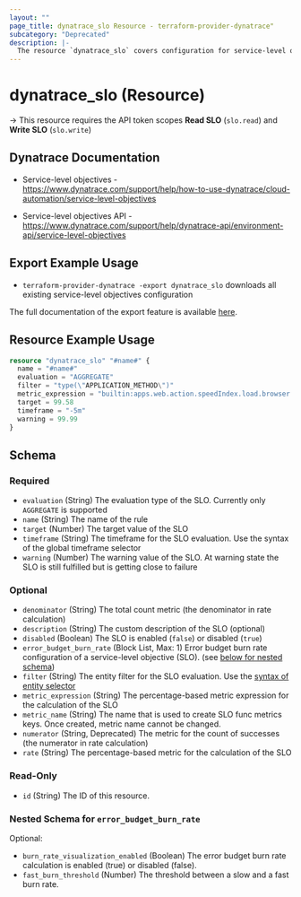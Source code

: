 ```yaml
---
layout: ""
page_title: dynatrace_slo Resource - terraform-provider-dynatrace"
subcategory: "Deprecated"
description: |-
  The resource `dynatrace_slo` covers configuration for service-level objectives
---
```


# dynatrace_slo (Resource)

-> This resource requires the API token scopes **Read SLO** (`slo.read`) and **Write SLO** (`slo.write`)

## Dynatrace Documentation

- Service-level objectives - https://www.dynatrace.com/support/help/how-to-use-dynatrace/cloud-automation/service-level-objectives

- Service-level objectives API - https://www.dynatrace.com/support/help/dynatrace-api/environment-api/service-level-objectives

## Export Example Usage

- `terraform-provider-dynatrace -export dynatrace_slo` downloads all existing service-level objectives configuration

The full documentation of the export feature is available [here](https://registry.terraform.io/providers/dynatrace-oss/dynatrace/latest/docs/guides/export-v2).

## Resource Example Usage

```terraform
resource "dynatrace_slo" "#name#" {
  name = "#name#"
  evaluation = "AGGREGATE"
  filter = "type(\"APPLICATION_METHOD\")"
  metric_expression = "builtin:apps.web.action.speedIndex.load.browser:splitBy()"
  target = 99.58
  timeframe = "-5m"
  warning = 99.99
}
```

<!-- schema generated by tfplugindocs -->
## Schema

### Required

- `evaluation` (String) The evaluation type of the SLO. Currently only `AGGREGATE` is supported
- `name` (String) The name of the rule
- `target` (Number) The target value of the SLO
- `timeframe` (String) The timeframe for the SLO evaluation. Use the syntax of the global timeframe selector
- `warning` (Number) The warning value of the SLO. At warning state the SLO is still fulfilled but is getting close to failure

### Optional

- `denominator` (String) The total count metric (the denominator in rate calculation)
- `description` (String) The custom description of the SLO (optional)
- `disabled` (Boolean) The SLO is enabled (`false`) or disabled (`true`)
- `error_budget_burn_rate` (Block List, Max: 1) Error budget burn rate configuration of a service-level objective (SLO). (see [below for nested schema](#nestedblock--error_budget_burn_rate))
- `filter` (String) The entity filter for the SLO evaluation. Use the [syntax of entity selector](https://dt-url.net/entityselector)
- `metric_expression` (String) The percentage-based metric expression for the calculation of the SLO
- `metric_name` (String) The name that is used to create SLO func metrics keys. Once created, metric name cannot be changed.
- `numerator` (String, Deprecated) The metric for the count of successes (the numerator in rate calculation)
- `rate` (String) The percentage-based metric for the calculation of the SLO

### Read-Only

- `id` (String) The ID of this resource.

<a id="nestedblock--error_budget_burn_rate"></a>
### Nested Schema for `error_budget_burn_rate`

Optional:

- `burn_rate_visualization_enabled` (Boolean) The error budget burn rate calculation is enabled (true) or disabled (false).
- `fast_burn_threshold` (Number) The threshold between a slow and a fast burn rate.
 
